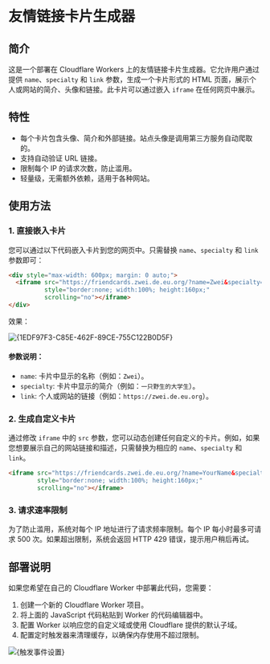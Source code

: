 # 友情链接卡片生成器

## 简介

这是一个部署在 Cloudflare Workers 上的友情链接卡片生成器。它允许用户通过提供 `name`、`specialty` 和 `link` 参数，生成一个卡片形式的 HTML 页面，展示个人或网站的简介、头像和链接。此卡片可以通过嵌入 `iframe` 在任何网页中展示。

## 特性

- 每个卡片包含头像、简介和外部链接。站点头像是调用第三方服务自动爬取的。
- 支持自动验证 URL 链接。
- 限制每个 IP 的请求次数，防止滥用。
- 轻量级，无需额外依赖，适用于各种网站。

## 使用方法

### 1. 直接嵌入卡片

您可以通过以下代码嵌入卡片到您的网页中。只需替换 `name`、`specialty` 和 `link` 参数即可：

```html
<div style="max-width: 600px; margin: 0 auto;">
  <iframe src="https://friendcards.zwei.de.eu.org/?name=Zwei&specialty=一只野生的大学生&link=https://zwei.de.eu.org" 
          style="border:none; width:100%; height:160px;" 
          scrolling="no"></iframe>
</div>
```

效果：

![{1EDF97F3-C85E-462F-89CE-755C122B0D5F}](https://github.com/user-attachments/assets/31bf8407-c213-402c-bb3e-02f91c8154d3)


#### 参数说明：

- `name`: 卡片中显示的名称（例如：`Zwei`）。
- `specialty`: 卡片中显示的简介（例如：`一只野生的大学生`）。
- `link`: 个人或网站的链接（例如：`https://zwei.de.eu.org`）。

### 2. 生成自定义卡片

通过修改 `iframe` 中的 `src` 参数，您可以动态创建任何自定义的卡片。例如，如果您想要展示自己的网站链接和描述，只需替换为相应的 `name`、`specialty` 和 `link`。

```html
<iframe src="https://friendcards.zwei.de.eu.org/?name=YourName&specialty=YourSpecialty&link=YourLink" 
        style="border:none; width:100%; height:160px;" 
        scrolling="no"></iframe>
```

### 3. 请求速率限制

为了防止滥用，系统对每个 IP 地址进行了请求频率限制。每个 IP 每小时最多可请求 500 次。如果超出限制，系统会返回 HTTP 429 错误，提示用户稍后再试。

## 部署说明

如果您希望在自己的 Cloudflare Worker 中部署此代码，您需要：

1. 创建一个新的 Cloudflare Worker 项目。
2. 将上面的 JavaScript 代码粘贴到 Worker 的代码编辑器中。
3. 配置 Worker 以响应您的自定义域或使用 Cloudflare 提供的默认子域。
4. 配置定时触发器来清理缓存，以确保内存使用不超过限制。

![{触发事件设置}](https://github.com/user-attachments/assets/094e4ca7-5737-4fc0-957c-bd29dcae3736)

